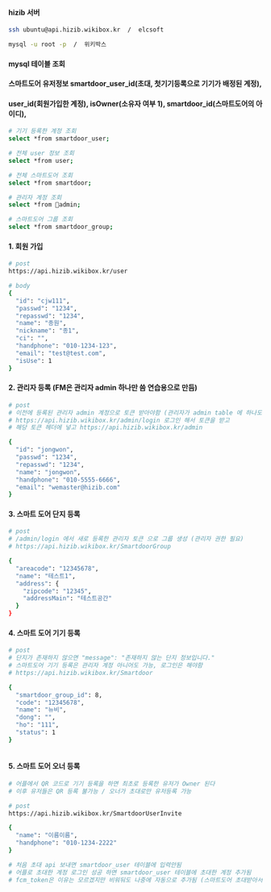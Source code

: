 #### hizib 서버

```bash
ssh ubuntu@api.hizib.wikibox.kr  /  elcsoft

mysql -u root -p  /  위키박스
```

#### mysql 테이블 조회

#### 스마트도어 유저정보 smartdoor_user_id(초대, 첫기기등록으로 기기가 배정된 계정),
#### user_id(회원가입한 계정), isOwner(소유자 여부 1), smartdoor_id(스마트도어의 아이디),

```bash
# 기기 등록한 계정 조회
select *from smartdoor_user;

# 전체 user 정보 조회
select *from user;

# 전체 스마트도어 조회
select *from smartdoor;

# 관리자 계정 조회
select *from admin;

# 스마트도어 그룹 조회
select *from smartdoor_group;
```

#### 1. 회원 가입

```bash
# post
https://api.hizib.wikibox.kr/user

# body
{
  "id": "cjw111",
  "passwd": "1234",
  "repasswd": "1234",
  "name": "종원",
  "nickname": "종1",
  "ci": "",
  "handphone": "010-1234-123",
  "email": "test@test.com",
  "isUse": 1
}

```

#### 2. 관리자 등록 (FM은 관리자 admin 하나만 씀 연습용으로 만듬)

```bash
# post
# 이전에 등록된 관리자 admin 계정으로 토큰 받아야함 (관리자가 admin table 에 하나도 없으면 로그인 하지 않고 등록 가능)
# https://api.hizib.wikibox.kr/admin/login 로그인 해서 토큰을 받고
# 해당 토큰 헤더에 넣고 https://api.hizib.wikibox.kr/admin

{
  "id": "jongwon",
  "passwd": "1234",
  "repasswd": "1234",
  "name": "jongwon",
  "handphone": "010-5555-6666",
  "email": "wemaster@hizib.com"
}


```

#### 3. 스마트 도어 단지 등록

```bash
# post
# /admin/login 에서 새로 등록한 관리자 토큰 으로 그룹 생성 (관리자 권한 필요)
# https://api.hizib.wikibox.kr/SmartdoorGroup

{
  "areacode": "12345678",
  "name": "테스트1",
  "address": {
    "zipcode": "12345",
    "addressMain": "테스트공간"
  }
}


```

#### 4. 스마트 도어 기기 등록

```bash
# post
# 단지가 존재하지 않으면 "message": "존재하지 않는 단지 정보입니다."
# 스마트도어 기기 등록은 관리자 계정 아니어도 가능, 로그인은 해야함
# https://api.hizib.wikibox.kr/Smartdoor

{
  "smartdoor_group_id": 8,
  "code": "12345678",
  "name": "뉴비",
  "dong": "",
  "ho": "111",
  "status": 1
}



```

#### 5. 스마트 도어 오너 등록

```bash
# 어플에서 QR 코드로 기기 등록을 하면 최초로 등록한 유저가 Owner 된다
# 이후 유저들은 QR 등록 불가능 / 오너가 초대로만 유저등록 가능

# post
https://api.hizib.wikibox.kr/SmartdoorUserInvite

{
  "name": "이름이름",
  "handphone": "010-1234-2222"
}

# 처음 초대 api 보내면 smartdoor_user 테이블에 입력안됨
# 어플로 초대한 계정 로그인 성공 하면 smartdoor_user 테이블에 초대한 계정 추가됨
# fcm_token은 이유는 모르겠지만 비워둬도 나중에 자동으로 추가됨 (스마트도어 초대받아서 등록한 이후)


```
